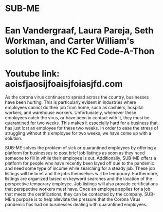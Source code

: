# SUB-ME
# Ean Vandergraaf, Laura Pareja, Seth Workman, and Carter William's solution to the KC Fed Code-A-Thon 
# Youtube link: aoisfjaosijfoaisjfoiasjfd.com

  As the corona virus continues to spread across the country, businesses have been hurting. This is particularly evident in industries where employees cannot do their job from home, such as cashiers, hospital workers, and warehouse workers. Unfortunately, whenever these employees catch the virus, or have been in contact with it, they must be quarantined for two weeks. This makes it especially hard for a business that has just lost an employee for these two weeks. In order to ease the stress of struggling without this employee for two weeks, we have come up with a solution.
  
  SUB-ME solves the problem of sick or quarantined employees by offering a platform for businesses to post brief job listings as soon as they need someone to fill in while their employee is out. Additionally, SUB-ME offers a platform for people who have recently been layed off due to the pandemic and need some type of income while searching for a steady job. These job listings will be brief and the jobs themselves will be temporary. Furthermore, listings are organized based on keyword searches and the location of the perspective temporary employee. Job listings will also provide certifications that perspective workers must have. Once an employee applies for a job that meets the certifications, they can be contacted by the company. SUB-ME's purpose is to help alleviate the pressure that the Corona Virus pandemic has had on businesses dealing with quarantined employees. 
  



